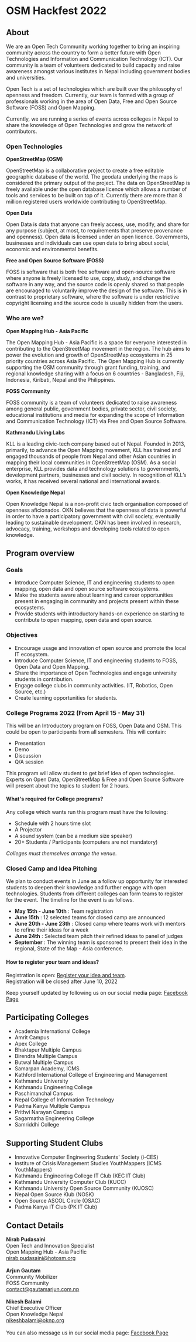 # OSM Hackfest 2022

## About

We are an Open Tech Community working together to bring an inspiring community across the country to form a better future with Open Technologies and Information and Communication Technology (ICT). Our community is a team of volunteers dedicated to build capacity and raise awareness amongst various institutes in Nepal including government bodies and universities.

Open Tech is a set of technologies which are built over the philosophy of openness and freedom. Currently, our team is formed with a group of professionals working in the area of Open Data, Free and Open Source Software (FOSS) and Open Mapping.

Currently, we are running a series of events across colleges in Nepal to share the knowledge of Open Technologies and grow the network of contributors.


### Open Technologies

**OpenStreetMap (OSM)**

OpenStreetMap is a collaborative project to create a free editable geographic database of the world. The geodata underlying the maps is considered the primary output of the project. The data on OpenStreetMap is freely available under the open database licence which allows a number of tools and services to be built on top of it. Currently there are more than 8 million registered users worldwide contributing to OpenStreetMap.

**Open Data**

Open Data is data that anyone can freely access, use, modify, and share for any purpose (subject, at most, to requirements that preserve provenance and openness). Open data is licensed under an open licence. Governments, businesses and individuals can use open data to bring about social, economic and environmental benefits.

**Free and Open Source Software (FOSS)**

FOSS is software that is both free software and open-source software where anyone is freely licensed to use, copy, study, and change the software in any way, and the source code is openly shared so that people are encouraged to voluntarily improve the design of the software. This is in contrast to proprietary software, where the software is under restrictive copyright licensing and the source code is usually hidden from the users.


### Who are we?

**Open Mapping Hub - Asia Pacific**

The Open Mapping Hub - Asia Pacific is a space for everyone interested in contributing to the OpenStreetMap movement in the region. The hub aims to power the evolution and growth of OpenStreetMap ecosystems in 25 priority countries across Asia Pacific. The Open Mapping Hub is currently supporting the OSM community through grant funding, training, and regional knowledge sharing with a focus on 6 countries - Bangladesh, Fiji, Indonesia, Kiribati, Nepal and the Philippines.

**FOSS Community**

FOSS community is a team of volunteers dedicated to raise awareness among general public, government bodies, private sector, civil society, educational institutions and media for expanding the scope of Information and Communication Technology (ICT) via Free and Open Source Software.

**Kathmandu Living Labs**

KLL is a leading civic-tech company based out of Nepal. Founded in 2013, primarily, to advance the Open Mapping movement, KLL has trained and engaged thousands of people from Nepal and other Asian countries in mapping their local communities in OpenStreetMap (OSM). As a social enterprise, KLL provides data and technology solutions to governments, development partners, businesses and civil society. In recognition of KLL’s works, it has received several national and international awards.

**Open Knowledge Nepal**

Open Knowledge Nepal is a non-profit civic tech organisation composed of openness aficionados. OKN believes that the openness of data is powerful in order to have a participatory government with civil society, eventually leading to sustainable development. OKN has been involved in research, advocacy, training, workshops and developing tools related to open knowledge.


## Program overview

### Goals

* Introduce Computer Science, IT and engineering students to open mapping, open data and open source software ecosystems.
* Make the students aware about learning and career opportunities present in engaging in community and projects present within these ecosystems.
* Provide students with introductory hands-on experience on starting to contribute to open mapping, open data and open source.

### Objectives

* Encourage usage and innovation of open source and promote the local IT ecosystem.
* Introduce Computer Science, IT and engineering students to FOSS, Open Data and Open Mapping.
* Share the importance of Open Technologies and engage university students in contribution.
* Engage college clubs in community activities. (IT, Robotics, Open Source, etc.)
* Create learning opportunities for students.


### College Programs 2022 (From April 15 - May 31)

This will be an Introductory program on FOSS, Open Data and OSM. This could be open to participants from all semesters. This will contain:

* Presentation
* Demo
* Discussion
* Q/A session

This program will allow student to get brief idea of open technologies. Experts on Open Data, OpenStreetMap & Free and Open Source Software will present about the topics to student for 2 hours.

#### What's required for College programs?

Any college which wants run this program must have the following:

* Schedule with 2 hours time slot
* A Projector
* A sound system (can be a medium size speaker)
* 20+ Students / Participants (computers are not mandatory)

_Colleges must themselves arrange the venue._


### Closed Camp and Idea Pitching

We plan to conduct events in June as a follow up opportunity for interested students to deepen their knowledge and further engage with open technologies. Students from different colleges can form teams to register for the event. The timeline for the event is as follows.

* **May 15th - June 10th** : Team registration
* **June 15th** : 12 selected teams for closed camp are announced
* **June 20th - June 23th** : Closed camp where teams work with mentors to refine their ideas for a week
* **June 24th** : Selected team pitch their refined ideas to panel of judges
* **September** : The winning team is sponsored to present their idea in the regional, State of the Map - Asia conference. 

#### How to register your team and ideas?
Registration is open: [Register your idea and team](https://forms.gle/SBXDQoTqN5xVTzFSA).\
Registration will be closed after June 10, 2022

Keep yourself updated by following us on our social media page:
[Facebook Page](https://www.facebook.com/opentechcommunity)

## Participating Colleges
* Academia International College
* Amrit Campus
* Apex College
* Bhaktapur Multiple Campus
* Birendra Multiple Campus
* Butwal Multiple Campus
* Samarpan Academy, ICMS
* Kathford International College of Engineering and Management
* Kathmandu University
* Kathmandu Engineering College
* Paschimanchal Campus
* Nepal College of Information Technology
* Padma Kanya Multiple Campus
* Prithvi Narayan Campus
* Sagarmatha Engineering College
* Samriddhi College

## Supporting Student Clubs
* Innovative Computer Engineering Students' Society (i-CES)
* Institure of Crisis Management Studies YouthMappers (ICMS YouthMappers)
* Kathmandu Engineering College IT Club (KEC IT Club)
* Kathmandu University Computer Club (KUCC)
* Kathmandu University Open Source Community (KUOSC)
* Nepal Open Source Klub (NOSK)
* Open Source ASCOL Circle (OSAC)
* Padma Kanya IT Club (PK IT Club)

## Contact Details
**Nirab Pudasaini**\
Open Tech and Innovation Specialist\
Open Mapping Hub - Asia Pacific\
nirab.pudasaini@hotosm.org\
\
**Arjun Gautam**\
Community Mobilizer\
FOSS Community\
contact@gautamarjun.com.np\
\
**Nikesh Balami**\
Chief Executive Officer\
Open Knowledge Nepal\
nikeshbalami@oknp.org\
\
You can also message us in our social media page: [Facebook Page](https://www.facebook.com/opentechcommunity)


